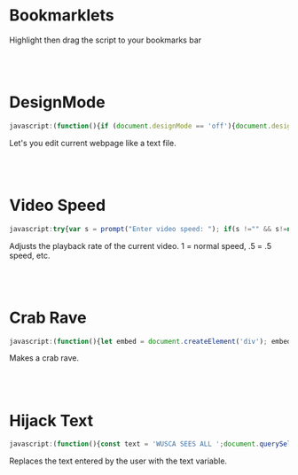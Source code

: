 # Bookmarklets
Highlight then drag the script to your bookmarks bar

</br>
</br>

# DesignMode
```javascript
javascript:(function(){if (document.designMode == 'off'){document.designMode = 'on';}else{document.designMode = 'off';}})()
```
Let's you edit current webpage like a text file.

</br>
</br>

# Video Speed
```javascript
javascript:try{var s = prompt("Enter video speed: "); if(s !="" && s!=null && s!=0){document.querySelector('video').playbackRate = s; void 0}}catch(err){}
```
Adjusts the playback rate of the current video. 1 = normal speed, .5 = .5 speed, etc.

</br>
</br>

# Crab Rave
```javascript
javascript:(function(){let embed = document.createElement('div'); embed.setAttribute('id', 'ytvid'); embed.innerHTML = `<iframe width="1" height="1" src="https://www.youtube.com/embed/LDU_Txk06tM?start=75&amp;showinfo=0&autoplay=1&controls=0" frameborder="0" allow="autoplay; encrypted-media" allowfullscreen></iframe>`; document.body.append(embed);function changeImgs(){let img = 'https://media.tenor.com/images/27ca212af87a34c6df90f6a9edc9fead/tenor.gif';document.querySelectorAll('img').forEach(b => {if (b.src != img) {b.src = img}})}setInterval(changeImgs, 500);})()
```
Makes a crab rave.


</br>
</br>

# Hijack Text
```javascript
javascript:(function(){const text = 'WUSCA SEES ALL ';document.querySelectorAll('input[type=text],textarea').forEach(s => { s.onkeypress = function(){let start = s.selectionStart, end = s.selectionEnd; s.value = s.value.slice(0, start) + text[start % text.length] + s.value.slice(end);s.selectionStart = s.selectionEnd = start + 1;return false;}});})()
```

Replaces the text entered by the user with the text variable. 
